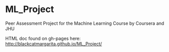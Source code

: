 ML_Project
==========

Peer Assessment Project for the Machine Learning Course by Coursera and JHU

HTML doc found on gh-pages here:
http://blackcatmargarita.github.io/ML_Project/

